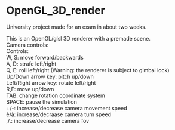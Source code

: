 # OpenGL_3D_render
University project made for an exam in about two weeks.


This is an OpenGL/glsl 3D renderer with a premade scene.\
Camera controls:\
Controls:\
    W, S: move forward/backwards\
    A, D: strafe left/right\
    Q, E: roll left/right (Warning: the renderer is subject to gimbal lock)\
    Up/Down arrow key: pitch up/down\
    Left/Right arrow key: rotate left/right\
    R,F: move up/down\
    TAB: change rotation coordinate system\
    SPACE: pause the simulation\
    +/-: increase/decrease camera movement speed\
    è/à: increase/decraase camera turn speed\
    ,/.: increase/decrease camera fov
